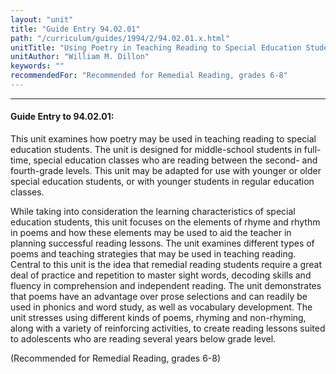 ```yaml
---
layout: "unit"
title: "Guide Entry 94.02.01"
path: "/curriculum/guides/1994/2/94.02.01.x.html"
unitTitle: "Using Poetry in Teaching Reading to Special Education Students"
unitAuthor: "William M. Dillon"
keywords: ""
recommendedFor: "Recommended for Remedial Reading, grades 6-8"
---
```

<body>
<hr/>
<h4>
Guide Entry to 94.02.01:
</h4>
This unit examines how poetry may be used in teaching reading to special education students.  The unit is designed for middle-school students in full- time, special education classes who are reading between the second- and fourth-grade levels.  This unit may be adapted for use with younger or older special education students, or with younger students in regular education classes.
<p>
While taking into consideration the learning characteristics of special education students, this unit focuses on the elements of rhyme and rhythm in poems and how these elements may be used to aid the teacher in planning successful reading lessons. The unit examines different types of poems and teaching strategies that may be used in teaching reading.  Central to this unit is the idea that remedial reading students require a great deal of practice and repetition to master sight words, decoding skills and fluency in comprehension and independent reading.  The unit demonstrates that poems have an advantage over prose selections and can readily be used in phonics and word study, as well as vocabulary development.  The unit stresses using different kinds of poems, rhyming and non-rhyming, along with a variety of reinforcing activities, to create reading lessons suited to adolescents who are reading several years below grade level.
</p>
<p>
(Recommended for Remedial Reading, grades 6-8)
</p>
</body>